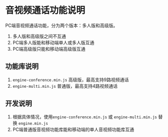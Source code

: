# 音视频通话功能说明

PC端音视频通话功能，分为两个版本：多人版和高级版。
1. 多人版和高级版之间不互通
2. PC端多人版能和移动端单人或多人版互通
3. PC端高级版只能和移动端高级版互通

## 功能库说明
1. ```engine-conference.min.js``` 高级版，最高支持9路视频通话
2. ```engine-multi.min.js``` 普通版，最高支持4路视频通话

## 开发说明
1. 根据具体情况，使用```engine-conference.min.js``` 或 ```engine-multi.min.js``` 替换 ```engine.min.js```
2. PC端普通版音视频功能库能和移动端的单人音视频功能库互通

